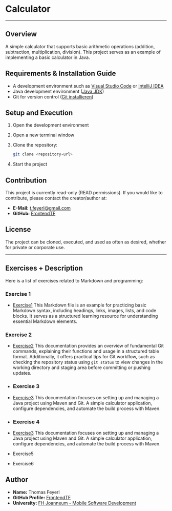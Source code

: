 # Calculator

---

## Overview

A simple calculator that supports basic arithmetic operations (addition, subtraction, multiplication, division). This project serves as an example of implementing a basic calculator in Java.

## Requirements & Installation Guide

- A development environment such as [Visual Studio Code](https://code.visualstudio.com/) or [IntelliJ IDEA](https://www.jetbrains.com/idea/)
- Java development environment ([Java JDK](https://www.oracle.com/java/technologies/javase-downloads.html))
- Git for version control ([Git installieren](https://git-scm.com/downloads))

## Setup and Execution

1. Open the development environment
2. Open a new terminal window
3. Clone the repository:

   ```sh
   git clone <repository-url>
   ```

4. Start the project

## Contribution

This project is currently read-only (READ permissions). If you would like to contribute, please contact the creator/author at:

- **E-Mail:** <t.feyerl@gmail.com>
- **GitHub:** [FrontendTF](https://github.com/FrontendTF)

## License

The project can be cloned, executed, and used as often as desired, whether for private or corporate use.

---

## Exercises + Description

Here is a list of exercises related to Markdown and programming:

### Exercise 1

- [Exercise1](exercise1.md)
  This Markdown file is an example for practicing basic Markdown syntax, including headings, links, images, lists, and code blocks. It serves as a structured learning resource for understanding essential Markdown elements.

### Exercise 2

- [Exercise2](exercise2.md)
  This documentation provides an overview of fundamental Git commands, explaining their functions and usage in a structured table format. Additionally, it offers practical tips for Git workflow, such as checking the repository status using `git status` to view changes in the working directory and staging area before committing or pushing updates.

- ### Exercise 3

- [Exercise3](exercise3.md)
  This documentation focuses on setting up and managing a Java project using Maven and Git. A simple calculator application, configure dependencies, and automate the build process with Maven.

- ### Exercise 4

- [Exercise3](exercise4.md)
  This documentation focuses on setting up and managing a Java project using Maven and Git. A simple calculator application, configure dependencies, and automate the build process with Maven.

- Exercise5
- Exercise6

## Author

- **Name:** Thomas Feyerl
- **GitHub Profile:** [FrontendTF](https://github.com/FrontendTF)
- **University:** [FH Joanneum - Mobile Software Development](https://www.fh-joanneum.at/studium/standorte/kapfenberg/)

